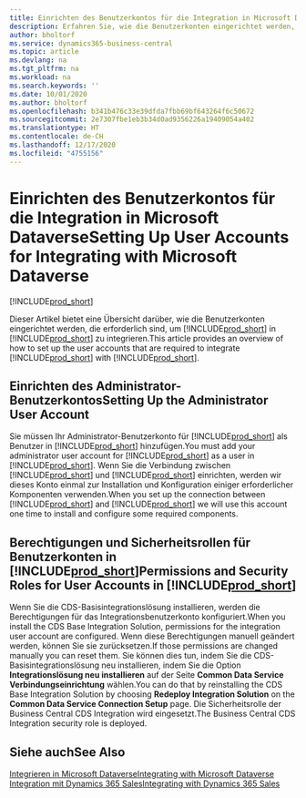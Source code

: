 ```yaml
---
title: Einrichten des Benutzerkontos für die Integration in Microsoft Dataverse | Microsoft Docs
description: Erfahren Sie, wie die Benutzerkonten eingerichtet werden, die die Apps zum Austausch von Daten verwenden, und die Mitarbeiter nutzen, um auf Daten in den Apps zuzugreifen und diese Daten zu synchronisieren.
author: bholtorf
ms.service: dynamics365-business-central
ms.topic: article
ms.devlang: na
ms.tgt_pltfrm: na
ms.workload: na
ms.search.keywords: ''
ms.date: 10/01/2020
ms.author: bholtorf
ms.openlocfilehash: b341b476c33e39dfda7fbb69bf643264f6c50672
ms.sourcegitcommit: 2e7307fbe1eb3b34d0ad9356226a19409054a402
ms.translationtype: HT
ms.contentlocale: de-CH
ms.lasthandoff: 12/17/2020
ms.locfileid: "4755156"
---
```

# <a name="setting-up-user-accounts-for-integrating-with-microsoft-dataverse"></a><span data-ttu-id="74822-103">Einrichten des Benutzerkontos für die Integration in Microsoft Dataverse</span><span class="sxs-lookup"><span data-stu-id="74822-103">Setting Up User Accounts for Integrating with Microsoft Dataverse</span></span>
[!INCLUDE[prod_short](includes/cc_data_platform_banner.md)]

<span data-ttu-id="74822-104">Dieser Artikel bietet eine Übersicht darüber, wie die Benutzerkonten eingerichtet werden, die erforderlich sind, um [!INCLUDE[prod_short](includes/prod_short.md)] in [!INCLUDE[prod_short](includes/cds_long_md.md)] zu integrieren.</span><span class="sxs-lookup"><span data-stu-id="74822-104">This article provides an overview of how to set up the user accounts that are required to integrate [!INCLUDE[prod_short](includes/cds_long_md.md)] with [!INCLUDE[prod_short](includes/prod_short.md)].</span></span>  

## <a name="setting-up-the-administrator-user-account"></a><span data-ttu-id="74822-105">Einrichten des Administrator-Benutzerkontos</span><span class="sxs-lookup"><span data-stu-id="74822-105">Setting Up the Administrator User Account</span></span>
<span data-ttu-id="74822-106">Sie müssen Ihr Administrator-Benutzerkonto für [!INCLUDE[prod_short](includes/prod_short.md)] als Benutzer in [!INCLUDE[prod_short](includes/cds_long_md.md)] hinzufügen.</span><span class="sxs-lookup"><span data-stu-id="74822-106">You must add your administrator user account for [!INCLUDE[prod_short](includes/prod_short.md)] as a user in [!INCLUDE[prod_short](includes/cds_long_md.md)].</span></span> <span data-ttu-id="74822-107">Wenn Sie die Verbindung zwischen [!INCLUDE[prod_short](includes/prod_short.md)] und [!INCLUDE[prod_short](includes/cds_long_md.md)] einrichten, werden wir dieses Konto einmal zur Installation und Konfiguration einiger erforderlicher Komponenten verwenden.</span><span class="sxs-lookup"><span data-stu-id="74822-107">When you set up the connection between [!INCLUDE[prod_short](includes/prod_short.md)] and [!INCLUDE[prod_short](includes/cds_long_md.md)] we will use this account one time to install and configure some required components.</span></span> 

## <a name="permissions-and-security-roles-for-user-accounts-in-prod_short"></a><span data-ttu-id="74822-108">Berechtigungen und Sicherheitsrollen für Benutzerkonten in [!INCLUDE[prod_short](includes/cds_long_md.md)]</span><span class="sxs-lookup"><span data-stu-id="74822-108">Permissions and Security Roles for User Accounts in [!INCLUDE[prod_short](includes/cds_long_md.md)]</span></span>
<span data-ttu-id="74822-109">Wenn Sie die CDS-Basisintegrationslösung installieren, werden die Berechtigungen für das Integrationsbenutzerkonto konfiguriert.</span><span class="sxs-lookup"><span data-stu-id="74822-109">When you install the CDS Base Integration Solution, permissions for the integration user account are configured.</span></span> <span data-ttu-id="74822-110">Wenn diese Berechtigungen manuell geändert werden, können Sie sie zurücksetzen.</span><span class="sxs-lookup"><span data-stu-id="74822-110">If those permissions are changed manually you can reset them.</span></span> <span data-ttu-id="74822-111">Sie können dies tun, indem Sie die CDS-Basisintegrationslösung neu installieren, indem Sie die Option **Integrationslösung neu installieren** auf der Seite **Common Data Service Verbindungseinrichtung** wählen.</span><span class="sxs-lookup"><span data-stu-id="74822-111">You can do that by reinstalling the CDS Base Integration Solution by choosing **Redeploy Integration Solution** on the **Common Data Service Connection Setup** page.</span></span> <span data-ttu-id="74822-112">Die Sicherheitsrolle der Business Central CDS Integration wird eingesetzt.</span><span class="sxs-lookup"><span data-stu-id="74822-112">The Business Central CDS Integration security role is deployed.</span></span>

<!--
The following tables list the minimum permissions for the user accounts in [!INCLUDE[prod_short](includes/cds_long_md.md)].

### Minimum Permissions for the Administrator
The following table displays the minimum permissions on each tab for each security role that is required for the administrator user.

##### Customization
|Security Role|Access Level|Dynamics NAV 2018 and Earlier|Business Central <br> October 2018|Business Central <br> April 2019|
|----|----|-----|----|----|
|Model Driven App|Global|||Read|
|Plugin Assembly|Global|Read|Read|Read|
|Plugin Type|Global|Read|Read|Read|
|Relationship|Global|||Read|
|SDK Message|Global|Read|Read|Read|
|SDK Message Proessing Step|Global|Read|Read|Read|
|SDK Message Proessing Step Image|Global|Read|Read|Read|
|System From|Global|||Write|

##### Custom Entities
|Security Role|Access Level|Dynamics NAV 2018 and Earlier|Business Central <br> October 2018|Business Central <br> April 2020|
|----|----|-----|----|----|
|Business Central Account Statistics|Global|Read|Read|Read|
|Business Central Connection|Global|Create, Read, Write, Delete|Create, Read, Write, Delete|Create, Read, Write, Delete|
|Post Configuration|Global|||Write|

### Minimum Permissions for automatically created [!INCLUDE[prod_short](includes/prod_short.md)] Integration application user
The following table displays the minimum permissions on each tab for each security role that is required for the automatically created [!INCLUDE[prod_short](includes/prod_short.md)] Integration application user.

##### Core Records
|Security Role|Access Level|Dynamics NAV 2018 and Earlier|Business Central <br> October 2018|Business Central <br> April 2019|
|----|----|-----|----|----|
|Account|Global|Create, Read, Write, Append, Append To, Assign|Create, Read, Write, Append, Append To, Assign|Create, Read, Write, Append, Append To, Assign|
|Action Card|Global||Read|Read|
|Connection|Global|Read|Read|Read|
|Contact|Global|Create, Read, Write, Append, Append To|Create, Read, Write, Append, Append To|Create, Read, Write, Append, Append To|
|Note|Global|||Create, Read, Write, Delete Append, Assign|
|Opportunity|Global||Create, Read, Write, Append, Append To|Create, Read, Write, Append, Append To|
|Post|Global|||Create, Read, Append To|
|User Entity UI|User|Create, Read, Write|Create, Read, Write|Create, Read, Write|

##### Sales
|Security Role|Access Level|Dynamics NAV 2018 and Earlier|Business Central <br> October 2018|Business Central <br> April 2019|
|----|----|-----|----|----|
|Invoice|Global|Create, Read, Write, Append, Append To|Create, Read, Write, Append, Append To|Create, Read, Write, Append, Append To|
|Order|Global|Read, Write, Append To|Read, Write, Append To|Read, Write, Append, Append To, Assign|
|Product|Global|Create, Read, Write, Append, Append To|Create, Read, Write, Append, Append To|Create, Read, Write, Append, Append To|
|Property|Global|Read|Read|Read|
|Property Association|Global|Read|Read|Read|
|Property Option Set Item|Global|Read|Read|Read|
|Quote|Global|Read|Read|Read|

##### Service
|Security Role|Access Level|Dynamics NAV 2018 and Earlier|Business Central <br> October 2018|Business Central <br> April 2019|
|----|----|-----|----|----|
|Case|Global|Read|Read|Read|

##### Business Management
|Security Role|Access Level|Dynamics NAV 2018 and Earlier|Business Central <br> October 2018|Business Central <br> April 2019|
|----|----|-----|----|----|
|Currency|Global|Create, Read, Write|Create, Read, Write|Create, Read, Write|
|Organization|Global|Read, Write|Read, Write|Read, Write|
|Security Role|Global|||Read|
|User|Global|Create, Read, Write, Append, Append To|Create, Read, Write, Append, Append To|Create, Read, Write, Append, Append To|
|User Settings|Global|Create, Read, Write, Delete, Append To|Create, Read, Write, Delete, Append To|Create, Read, Write, Delete, Append To|
|Act on Behalf of Another User|Global|Yes|Yes|Yes|

##### Customization
|Security Role|Access Level|Dynamics NAV 2018 and Earlier|Business Central <br> October 2018|Business Central <br> April 2019|
|----|----|-----|----|----|
|Field|Global||Read|Read|
|Plug-in Assembly|Global|Read|Read|Read|
|Plug-in Type|Global|Read|Read|Read|
|SDK Message|Global|Read|Read|Read|
|SDK Message Processing Step|Global|Read|Read|Read|
|Web Resource|Global|Read|Read|Read|

##### Custom Entities
|Security Role|Access Level|Dynamics NAV 2018 and Earlier|Business Central <br> October 2018|Business Central <br> April 2019|
|----|----|-----|----|----|
|Dynamics 365 Business Central Account Statistics|Global|Create, Read, Write, Append To|Create, Read, Write, Append To|Create, Read, Write, Append To|
|Dynamics 365 Business Central Connection|Global|Read|Read|Read|

### Product Availability User
You can allow sales people to view inventory levels for the items they sell by granting them the permissions described in the following table.

##### Custom Entities
|Security Role|Access Level|Dynamics NAV 2018 and Earlier|Business Central <br> October 2018|Business Central <br> April 2019|
|----|----|-----|----|----|
|Dynamics 365 Business Central Account Statistics|Global|Create, Read, Write, Append To|Create, Read, Write, Append To|Create, Read, Write, Append To|
|Dynamics 365 Business Central Connection|Global|Read|Read|Read|

-->

## <a name="see-also"></a><span data-ttu-id="74822-113">Siehe auch</span><span class="sxs-lookup"><span data-stu-id="74822-113">See Also</span></span>  
[<span data-ttu-id="74822-114">Integrieren in Microsoft Dataverse</span><span class="sxs-lookup"><span data-stu-id="74822-114">Integrating with Microsoft Dataverse</span></span>](admin-common-data-service.md)  
[<span data-ttu-id="74822-115">Integration mit Dynamics 365 Sales</span><span class="sxs-lookup"><span data-stu-id="74822-115">Integrating with Dynamics 365 Sales</span></span>](admin-prepare-dynamics-365-for-sales-for-integration.md)  
